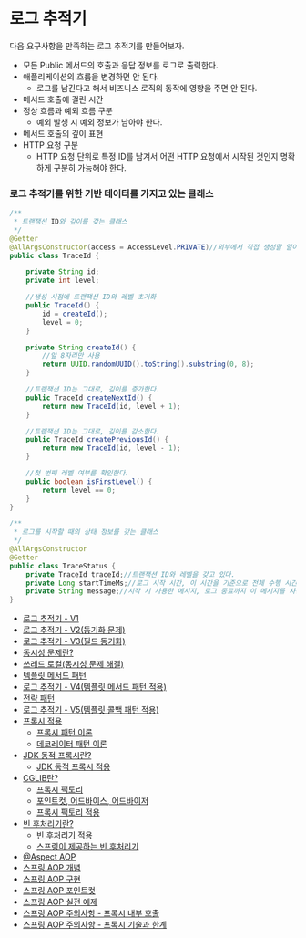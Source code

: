 # 로그 추적기

다음 요구사항을 만족하는 로그 추적기를 만들어보자.
- 모든 Public 메서드의 호출과 응답 정보를 로그로 출력한다.
- 애플리케이션의 흐름을 변경하면 안 된다.
  - 로그를 남긴다고 해서 비즈니스 로직의 동작에 영향을 주면 안 된다.
- 메서드 호출에 걸린 시간
- 정상 흐름과 예외 흐름 구분
  - 예외 발생 시 예외 정보가 남아야 한다.
- 메서드 호출의 깊이 표현
- HTTP 요청 구분
  - HTTP 요청 단위로 특정 ID를 남겨서 어떤 HTTP 요청에서 시작된 것인지 명확하게 구분히 가능해야 한다.

### 로그 추적기를 위한 기반 데이터를 가지고 있는 클래스

```java
/**
 * 트랜잭션 ID와 깊이를 갖는 클래스
 */
@Getter
@AllArgsConstructor(access = AccessLevel.PRIVATE)//외부에서 직접 생성할 일이 없다.
public class TraceId {

    private String id;
    private int level;

    //생성 시점에 트랜잭션 ID와 레벨 초기화
    public TraceId() {
        id = createId();
        level = 0;
    }

    private String createId() {
        //앞 8자리만 사용
        return UUID.randomUUID().toString().substring(0, 8);
    }

    //트랜잭션 ID는 그대로, 깊이를 증가한다.
    public TraceId createNextId() {
        return new TraceId(id, level + 1);
    }

    //트랜잭션 ID는 그대로, 깊이를 감소한다.
    public TraceId createPreviousId() {
        return new TraceId(id, level - 1);
    }

    //첫 번째 레벨 여부를 확인한다.
    public boolean isFirstLevel() {
        return level == 0;
    }
}

/**
 * 로그를 시작할 때의 상태 정보를 갖는 클래스
 */
@AllArgsConstructor
@Getter
public class TraceStatus {
    private TraceId traceId;//트랜잭션 ID와 레벨을 갖고 있다.
    private Long startTimeMs;//로그 시작 시간, 이 시간을 기준으로 전체 수행 시간을 구할 수 있다.
    private String message;//시작 시 사용한 메시지, 로그 종료까지 이 메시지를 사용해서 출력해야 한다.
}
```

- [로그 추적기 - V1](https://github.com/genesis12345678/TIL/blob/main/Spring/advanced/logTrace_1/LogTrace_1.md)
- [로그 추적기 - V2(동기화 문제)](https://github.com/genesis12345678/TIL/blob/main/Spring/advanced/logTrace_2/LogTrace_2.md)
- [로그 추적기 - V3(필드 동기화)](https://github.com/genesis12345678/TIL/blob/main/Spring/advanced/logTrace_3/LogTrace_3.md)
- [동시성 문제란?](https://github.com/genesis12345678/TIL/blob/main/Spring/advanced/syncProblem/SyncProblem.md)
- [쓰레드 로컬(동시성 문제 해결)](https://github.com/genesis12345678/TIL/blob/main/Spring/advanced/threadLocal/ThreadLocal.md)
- [템플릿 메서드 패턴](https://github.com/genesis12345678/TIL/blob/main/Spring/advanced/templateMethodPattern/TemplateMethodPattern.md)
- [로그 추적기 - V4(템플릿 메서드 패턴 적용)](https://github.com/genesis12345678/TIL/blob/main/Spring/advanced/logTrace_4/LogTrace_4.md)
- [전략 패턴](https://github.com/genesis12345678/TIL/blob/main/Spring/advanced/strategyPattern/StrategyPattern.md)
- [로그 추적기 - V5(템플릿 콜백 패턴 적용)](https://github.com/genesis12345678/TIL/blob/main/Spring/advanced/logTrace_5/LogTrace_5.md)
- [프록시 적용](https://github.com/genesis12345678/TIL/blob/main/Spring/advanced/proxyAndDecorator/Proxy.md)
  - [프록시 패턴 이론](https://github.com/genesis12345678/TIL/blob/main/Spring/advanced/proxyAndDecorator/proxy/Proxy.md#%ED%94%84%EB%A1%9D%EC%8B%9C-%ED%8C%A8%ED%84%B4)
  - [데코레이터 패턴 이론](https://github.com/genesis12345678/TIL/blob/main/Spring/advanced/proxyAndDecorator/proxy/Proxy.md#%EB%8D%B0%EC%BD%94%EB%A0%88%EC%9D%B4%ED%84%B0-%ED%8C%A8%ED%84%B4)
- [JDK 동적 프록시란?](https://github.com/genesis12345678/TIL/blob/main/Spring/advanced/jdkDynamicProxy/JDKDynamicProxy.md#jdk-%EB%8F%99%EC%A0%81-%ED%94%84%EB%A1%9D%EC%8B%9C)
  - [JDK 동적 프록시 적용](https://github.com/genesis12345678/TIL/blob/main/Spring/advanced/jdkDynamicProxy/JDKDynamicProxy.md#jdk-%EB%8F%99%EC%A0%81-%ED%94%84%EB%A1%9D%EC%8B%9C-%EC%A0%81%EC%9A%A9)
- [CGLIB란?](https://github.com/genesis12345678/TIL/blob/main/Spring/advanced/cglib/CGLIB.md#cglib)
  - [프록시 팩토리](https://github.com/genesis12345678/TIL/blob/main/Spring/advanced/cglib/CGLIB.md#proxyfactory)
  - [포인트컷, 어드바이스, 어드바이저](https://github.com/genesis12345678/TIL/blob/main/Spring/advanced/advisor/Advisor.md)
  - [프록시 팩토리 적용](https://github.com/genesis12345678/TIL/blob/main/Spring/advanced/cglib/ApplyProxyFactory.md#%ED%94%84%EB%A1%9D%EC%8B%9C-%ED%8C%A9%ED%86%A0%EB%A6%AC-%EC%A0%81%EC%9A%A9)
- [빈 후처리기란?](https://github.com/genesis12345678/TIL/blob/main/Spring/advanced/beanPostProcessor/BeanPostProcessor.md#%EB%B9%88-%ED%9B%84%EC%B2%98%EB%A6%AC%EA%B8%B0)
  - [빈 후처리기 적용](https://github.com/genesis12345678/TIL/blob/main/Spring/advanced/beanPostProcessor/BeanPostProcessor.md#%EC%95%A0%ED%94%8C%EB%A6%AC%EC%BC%80%EC%9D%B4%EC%85%98-%EB%B9%88-%ED%9B%84%EC%B2%98%EB%A6%AC%EA%B8%B0-%EC%A0%81%EC%9A%A9)
  - [스프링이 제공하는 빈 후처리기](https://github.com/genesis12345678/TIL/blob/main/Spring/advanced/beanPostProcessor/SpringBeanPostProcessor.md#%EC%8A%A4%ED%94%84%EB%A7%81%EC%9D%B4-%EC%A0%9C%EA%B3%B5%ED%95%98%EB%8A%94-%EB%B9%88-%ED%9B%84%EC%B2%98%EB%A6%AC%EA%B8%B0)
- [@Aspect AOP](https://github.com/genesis12345678/TIL/blob/main/Spring/advanced/aspectAOP/AspectProxy.md#aspect-aop)
- [스프링 AOP 개념](https://github.com/genesis12345678/TIL/blob/main/Spring/advanced/springAOP/idea/SpringAopIdea.md#%EC%8A%A4%ED%94%84%EB%A7%81-aop-%EA%B0%9C%EB%85%90)
- [스프링 AOP 구현](https://github.com/genesis12345678/TIL/blob/main/Spring/advanced/springAOP/implement/SpringAopImplement.md#%EC%8A%A4%ED%94%84%EB%A7%81-aop-%EA%B5%AC%ED%98%84%ED%95%98%EA%B8%B0)
- [스프링 AOP 포인트컷](https://github.com/genesis12345678/TIL/blob/main/Spring/advanced/springAOP/pointcut/Pointcut.md)
- [스프링 AOP 실전 예제](https://github.com/genesis12345678/TIL/blob/main/Spring/advanced/springAOP/example/Example.md)
- [스프링 AOP 주의사항 - 프록시 내부 호출](https://github.com/genesis12345678/TIL/blob/main/Spring/advanced/springAOP/warn/Warn_1.md)
- [스프링 AOP 주의사항 - 프록시 기술과 한계](https://github.com/genesis12345678/TIL/blob/main/Spring/advanced/springAOP/warn/Warn_2.md)